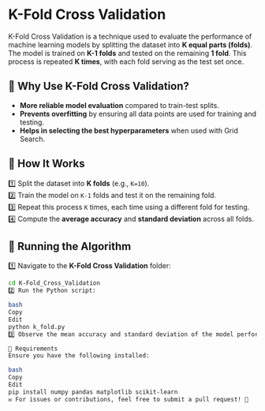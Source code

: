 # K-Fold Cross Validation  

K-Fold Cross Validation is a technique used to evaluate the performance of machine learning models by splitting the dataset into **K equal parts (folds)**. The model is trained on **K-1 folds** and tested on the remaining **1 fold**. This process is repeated **K times**, with each fold serving as the test set once.  

## 📌 Why Use K-Fold Cross Validation?  
- **More reliable model evaluation** compared to train-test splits.  
- **Prevents overfitting** by ensuring all data points are used for training and testing.  
- **Helps in selecting the best hyperparameters** when used with Grid Search.  

## 📌 How It Works  
1️⃣ Split the dataset into **K folds** (e.g., `K=10`).  
2️⃣ Train the model on `K-1` folds and test it on the remaining fold.  
3️⃣ Repeat this process `K` times, each time using a different fold for testing.  
4️⃣ Compute the **average accuracy** and **standard deviation** across all folds.  

## 📌 Running the Algorithm  
1️⃣ Navigate to the **K-Fold Cross Validation** folder:  
   ```bash
   cd K-Fold_Cross_Validation
2️⃣ Run the Python script:

bash
Copy
Edit
python k_fold.py
3️⃣ Observe the mean accuracy and standard deviation of the model performance.

📌 Requirements
Ensure you have the following installed:

bash
Copy
Edit
pip install numpy pandas matplotlib scikit-learn
✉️ For issues or contributions, feel free to submit a pull request! 🚀


